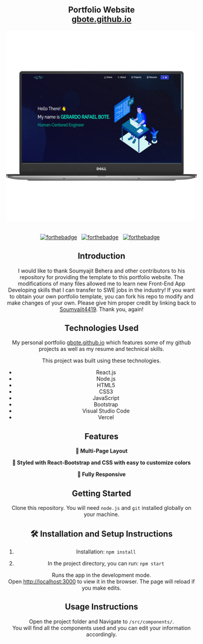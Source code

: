 <h2 align="center">
  Portfolio Website<br/>
  <a href="http://gbote.github.io/" target="_blank">gbote.github.io</a>
</h2>
<div align="center">
  <img alt="Demo" src="./Images/readme-img1.png" />
</div>

<br/>

<center>

[![forthebadge](https://forthebadge.com/images/badges/built-with-love.svg)](https://forthebadge.com) &nbsp;
[![forthebadge](https://forthebadge.com/images/badges/made-with-javascript.svg)](https://forthebadge.com) &nbsp;
[![forthebadge](https://forthebadge.com/images/badges/open-source.svg)](https://forthebadge.com) &nbsp;

## Introduction

I would like to thank Soumyajit Behera and other contributors to his repository for providing the template to this portfolio website. The modifications of many files allowed me to learn new Front-End App Developing skills that I can transfer to SWE jobs in the industry! If you want to obtain your own portfolio template, you can fork his repo to modify and make changes of your own. Please give him proper credit by linking back to [Soumyajit4419](https://github.com/soumyajit4419/Portfolio). Thank you, again!

## Technologies Used

My personal portfolio <a href="http://gbote.github.io/" target="_blank">gbote.github.io</a> which features some of my github projects as well as my resume and technical skills.<br/>

This project was built using these technologies.

- React.js
- Node.js
- HTML5
- CSS3
- JavaScript
- Bootstrap
- Visual Studio Code
- Vercel

## Features

**📖 Multi-Page Layout**

**🎨 Styled with React-Bootstrap and CSS with easy to customize colors**

**📱 Fully Responsive**

## Getting Started

Clone this repository. You will need `node.js` and `git` installed globally on your machine.

## 🛠 Installation and Setup Instructions

1. Installation: `npm install`

2. In the project directory, you can run: `npm start`

Runs the app in the development mode.\
Open [http://localhost:3000](http://localhost:3000) to view it in the browser.
The page will reload if you make edits.

## Usage Instructions

Open the project folder and Navigate to `/src/components/`. <br/>
You will find all the components used and you can edit your information accordingly.